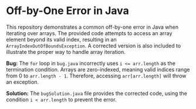 # Off-by-One Error in Java

This repository demonstrates a common off-by-one error in Java when iterating over arrays.  The provided code attempts to access an array element beyond its valid index, resulting in an `ArrayIndexOutOfBoundsException`.  A corrected version is also included to illustrate the proper way to handle array iteration.

**Bug:** The `for` loop in `bug.java` incorrectly uses `i <= arr.length` as the termination condition.  Arrays are zero-indexed, meaning valid indices range from 0 to `arr.length - 1`. Therefore, accessing `arr[arr.length]` will throw an exception.

**Solution:** The `bugSolution.java` file provides the corrected code, using the condition `i < arr.length` to prevent the error.